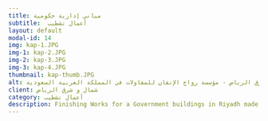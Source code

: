 ```yaml
---
title: مباني إدارية حكومية
subtitle:  أعمال تشطيب
layout: default
modal-id: 14
img: kap-1.JPG
img-1: kap-2.JPG
img-2: kap-3.JPG
img-3: kap-4.JPG
thumbnail: kap-thumb.JPG
alt: أعمال تشطيب لمباني إدارية حكومية في شمال وشرق الرياض - مؤسسة رواج الإتقان للمقاولات في المملكة العربية السعودية
client: شمال و شرق الرياض
category: أعمال تشطيب
description: Finishing Works for a Government buildings in Riyadh made by our team.
---
```


